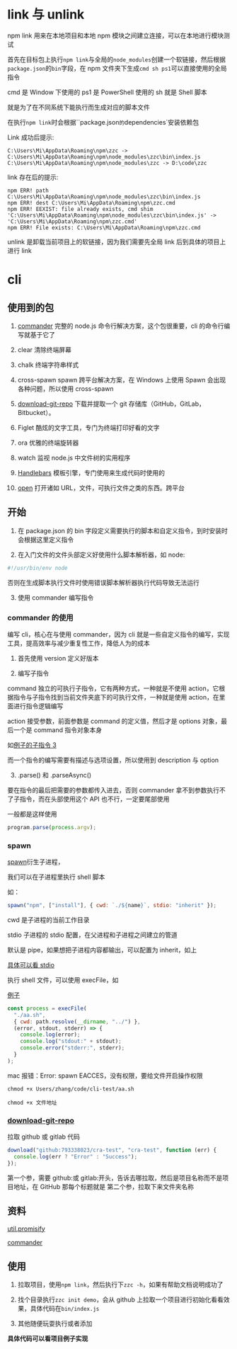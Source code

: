 # link 与 unlink

npm link 用来在本地项目和本地 npm 模块之间建立连接，可以在本地进行模块测试

首先在目标包上执行`npm link`与全局的`node_modules`创建一个软链接，然后根据`package.json`的`bin`字段，在 npm 文件夹下生成`cmd sh ps1`可以直接使用的全局指令

cmd 是 Window 下使用的
ps1 是 PowerShell 使用的
sh 就是 Shell 脚本

就是为了在不同系统下能执行而生成对应的脚本文件

在执行`npm link`时会根据``package.json`的`dependencies`安装依赖包

Link 成功后提示:

```
C:\Users\Mi\AppData\Roaming\npm\zzc -> C:\Users\Mi\AppData\Roaming\npm\node_modules\zzc\bin\index.js
C:\Users\Mi\AppData\Roaming\npm\node_modules\zzc -> D:\code\zzc

```

link 存在后的提示:

```
npm ERR! path C:\Users\Mi\AppData\Roaming\npm\node_modules\zzc\bin\index.js
npm ERR! dest C:\Users\Mi\AppData\Roaming\npm\zzc.cmd
npm ERR! EEXIST: file already exists, cmd shim 'C:\Users\Mi\AppData\Roaming\npm\node_modules\zzc\bin\index.js' -> 'C:\Users\Mi\AppData\Roaming\npm\zzc.cmd'
npm ERR! File exists: C:\Users\Mi\AppData\Roaming\npm\zzc.cmd
```

unlink 是卸载当前项目上的软链接，因为我们需要先全局 link 后到具体的项目上进行 link

# cli

## 使用到的包

1. [commander](https://github.com/tj/commander.js/blob/master/Readme_zh-CN.md) 完整的 node.js 命令行解决方案，这个包很重要，cli 的命令行编写就基于它了

2. clear 清除终端屏幕

3. chalk 终端字符串样式

4. cross-spawn spawn 跨平台解决方案，在 Windows 上使用 Spawn 会出现各种问题，所以使用 cross-spawn

5. [download-git-repo](https://www.npmjs.com/package/download-git-repo) 下载并提取一个 git 存储库（GitHub，GitLab，Bitbucket）。

6. Figlet 酷炫的文字工具，专门为终端打印好看的文字

7. ora 优雅的终端旋转器

8. watch 监视 node.js 中文件树的实用程序

9. [Handlebars](https://www.npmjs.com/package/handlebars) 模板引擎，专门使用来生成代码时使用的

10. [open](https://www.npmjs.com/package/open) 打开诸如 URL，文件，可执行文件之类的东西。跨平台

## 开始

1. 在 package.json 的 bin 字段定义需要执行的脚本和自定义指令，到时安装时会根据这里定义指令

2. 在入门文件的文件头部定义好使用什么脚本解析器，如 node:

```bash
#!/usr/bin/env node
```

否则在生成脚本执行文件时使用错误脚本解析器执行代码导致无法运行

3. 使用 commander 编写指令

### commander 的使用

编写 cli，核心在与使用 commander，因为 cli 就是一些自定义指令的编写，实现工具，提高效率与减少重复性工作，降低人为的成本

1. 首先使用 version 定义好版本

2. 编写子指令

command 独立的可执行子指令，它有两种方式，一种就是不使用 action，它根据指令与子指令找到当前文件夹底下的可执行文件，一种就是使用 action，在里面进行指令逻辑编写

action 接受参数，前面参数是 command 的定义值，然后才是 options 对象，最后一个是 command 指令对象本身

如[例子的子指令 3](./bin/index.js)

而一个指令的编写需要有描述与选项设置，所以使用到 description 与 option

3. .parse() 和 .parseAsync()

要在指令的最后把需要的参数都传入进去，否则 commander 拿不到参数执行不了子指令，而在头部使用这个 API 也不行，一定要尾部使用

一般都是这样使用

```js
program.parse(process.argv);
```

### spawn

[spawn](http://nodejs.cn/api/child_process.html#child_process_child_process_spawn_command_args_options)衍生子进程，

我们可以在子进程里执行 shell 脚本

如：

```js
spawn("npm", ["install"], { cwd: `./${name}`, stdio: "inherit" });
```

cwd 是子进程的当前工作目录

stdio 子进程的 stdio 配置，在父进程和子进程之间建立的管道

默认是 pipe，如果想把子进程内容都输出，可以配置为 inherit，如上

[具体可以看 stdio](http://nodejs.cn/api/child_process.html#child_process_options_stdio)

执行 shell 文件，可以使用 execFile，如

[例子](./lib/shell.js)

```js
const process = execFile(
  "./aa.sh",
  { cwd: path.resolve(__dirname, "../") },
  (error, stdout, stderr) => {
    console.log(error);
    console.log("stdout:" + stdout);
    console.error("stderr:", stderr);
  }
);
```

mac 报错：Error: spawn EACCES，没有权限，要给文件开启操作权限

```
chmod +x Users/zhang/code/cli-test/aa.sh

chmod +x 文件地址
```

### [download-git-repo](download-git-repo)

拉取 github 或 gitlab 代码

```js
download("github:793338023/cra-test", "cra-test", function (err) {
  console.log(err ? "Error" : "Success");
});
```

第一个参，需要 github:或 gitlab:开头，告诉去哪拉取，然后是项目名称而不是项目地址，在 GitHub 那每个标题就是
第二个参，拉取下来文件夹名称

## 资料

[util.promisify](https://www.jb51.net/article/115967.htm)

[commander](https://github.com/tj/commander.js/blob/master/Readme_zh-CN.md#%E7%8B%AC%E7%AB%8B%E7%9A%84%E5%8F%AF%E6%89%A7%E8%A1%8C%EF%BC%88%E5%AD%90%EF%BC%89%E5%91%BD%E4%BB%A4)

## 使用

1. 拉取项目，使用`npm link`，然后执行下`zzc -h`，如果有帮助文档说明成功了
2. 找个目录执行`zzc init demo`，会从 github 上拉取一个项目进行初始化看看效果，具体代码在`bin/index.js`

3. 其他随便玩耍执行或者添加

**具体代码可以看项目例子实现**
